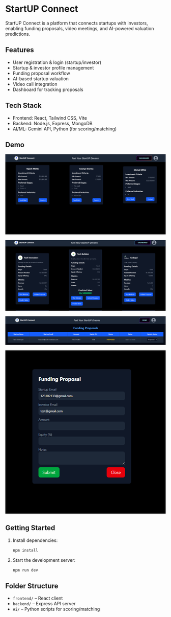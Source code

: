 # StartUP Connect

StartUP Connect is a platform that connects startups with investors, enabling funding proposals, video meetings, and AI-powered valuation predictions.

## Features

- User registration & login (startup/investor)
- Startup & investor profile management
- Funding proposal workflow
- AI-based startup valuation
- Video call integration
- Dashboard for tracking proposals

## Tech Stack

- Frontend: React, Tailwind CSS, Vite
- Backend: Node.js, Express, MongoDB
- AI/ML: Gemini API, Python (for scoring/matching)

## Demo 
![alt text](frontend/public/image.png)

![alt text](frontend/public/image-3.png)

![alt text](frontend/public/image-1.png)

![alt text](frontend/public/image-2.png)

## Getting Started

1. Install dependencies:
   ```sh
   npm install
   ```
2. Start the development server:
   ```sh
   npm run dev
   ```

## Folder Structure

- `frontend/` – React client
- `backend/` – Express API server
- `Ai/` – Python scripts for scoring/matching


